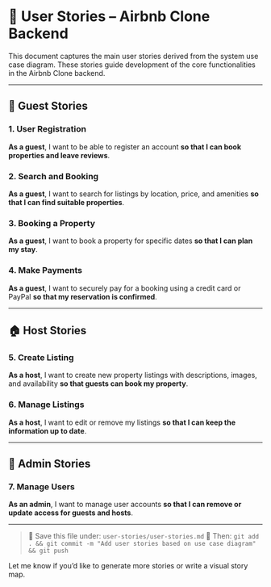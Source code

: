 # 📖 User Stories – Airbnb Clone Backend

This document captures the main user stories derived from the system use case diagram. These stories guide development of the core functionalities in the Airbnb Clone backend.

---

## 👤 Guest Stories

### 1. User Registration
**As a guest**, I want to be able to register an account **so that I can book properties and leave reviews**.

### 2. Search and Booking
**As a guest**, I want to search for listings by location, price, and amenities **so that I can find suitable properties**.

### 3. Booking a Property
**As a guest**, I want to book a property for specific dates **so that I can plan my stay**.

### 4. Make Payments
**As a guest**, I want to securely pay for a booking using a credit card or PayPal **so that my reservation is confirmed**.

---

## 🏠 Host Stories

### 5. Create Listing
**As a host**, I want to create new property listings with descriptions, images, and availability **so that guests can book my property**.

### 6. Manage Listings
**As a host**, I want to edit or remove my listings **so that I can keep the information up to date**.

---

## 🔧 Admin Stories

### 7. Manage Users
**As an admin**, I want to manage user accounts **so that I can remove or update access for guests and hosts**.

---

> 📁 Save this file under: `user-stories/user-stories.md`
> 📌 Then: `git add . && git commit -m "Add user stories based on use case diagram" && git push`

Let me know if you’d like to generate more stories or write a visual story map.
